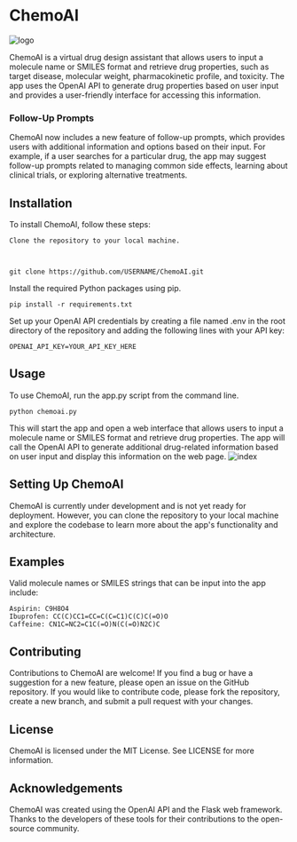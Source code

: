 # ChemoAI

![logo](https://user-images.githubusercontent.com/91246296/227485787-44eaadd4-3a78-4cc9-b881-e49920537866.jpg)


ChemoAI is a virtual drug design assistant that allows users to input a molecule name or SMILES format and retrieve drug properties, such as target disease, molecular weight, pharmacokinetic profile, and toxicity. The app uses the OpenAI API to generate drug properties based on user input and provides a user-friendly interface for accessing this information.

### Follow-Up Prompts
ChemoAI now includes a new feature of follow-up prompts, which provides users with additional information and options based on their input. For example, if a user searches for a particular drug, the app may suggest follow-up prompts related to managing common side effects, learning about clinical trials, or exploring alternative treatments.

## Installation

To install ChemoAI, follow these steps:

    Clone the repository to your local machine.



    git clone https://github.com/USERNAME/ChemoAI.git

Install the required Python packages using pip.

    pip install -r requirements.txt

Set up your OpenAI API credentials by creating a file named .env in the root directory of the repository and adding the following lines with your API key:

    OPENAI_API_KEY=YOUR_API_KEY_HERE

## Usage

To use ChemoAI, run the app.py script from the command line.

    python chemoai.py

This will start the app and open a web interface that allows users to input a molecule name or SMILES format and retrieve drug properties. The app will call the OpenAI API to generate additional drug-related information based on user input and display this information on the web page.
![index](https://user-images.githubusercontent.com/91246296/227491711-c799be3f-94c8-419a-bff6-eed53fd041f0.JPG)

## Setting Up ChemoAI
ChemoAI is currently under development and is not yet ready for deployment. However, you can clone the repository to your local machine and explore the codebase to learn more about the app's functionality and architecture.

## Examples
Valid molecule names or SMILES strings that can be input into the app include:

    Aspirin: C9H8O4
    Ibuprofen: CC(C)CC1=CC=C(C=C1)C(C)C(=O)O
    Caffeine: CN1C=NC2=C1C(=O)N(C(=O)N2C)C

## Contributing

Contributions to ChemoAI are welcome! If you find a bug or have a suggestion for a new feature, please open an issue on the GitHub repository. If you would like to contribute code, please fork the repository, create a new branch, and submit a pull request with your changes.

## License

ChemoAI is licensed under the MIT License. See LICENSE for more information.

## Acknowledgements

ChemoAI was created using the OpenAI API and the Flask web framework. Thanks to the developers of these tools for their contributions to the open-source community.
